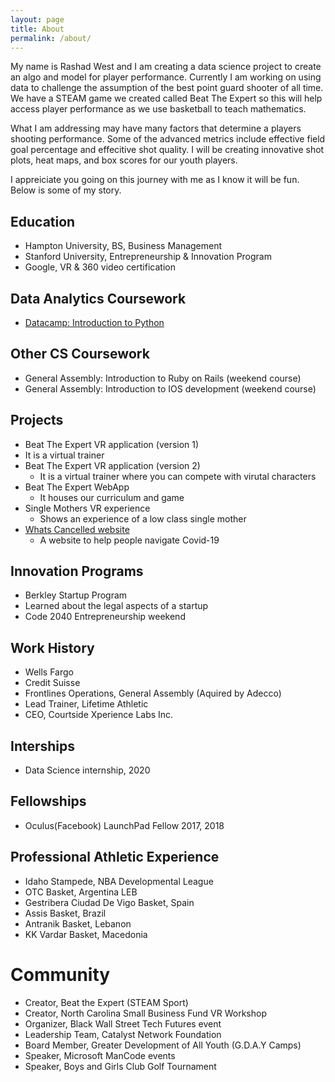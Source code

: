 ```yaml
---
layout: page
title: About
permalink: /about/
---
```


My name is Rashad West and I am creating a data science project to create an algo and model for player performance.  Currently I am working on using data to challenge the assumption of the best point guard shooter of all time.  We have a STEAM game we created called Beat The Expert so this will help access player performance as we use basketball to teach mathematics. 

What I am addressing may have many factors that determine a players shooting performance.  Some of the advanced metrics include effective field goal percentage and effecitive shot quality.  I will be creating innovative shot plots, heat maps, and box scores for our youth players.

I appreiciate you going on this journey with me as I know it will be fun. Below is some of my story.

## Education
- Hampton University, BS, Business Management
- Stanford University, Entrepreneurship & Innovation Program
- Google, VR & 360 video certification

## Data Analytics Coursework
- [Datacamp: Introduction to Python](https://www.linkedin.com/sharing/share-offsite/?url=https%3A%2F%2Fwww.datacamp.com%2Fstatement-of-accomplishment%2Fcourse%2Ffabb7d75677a5fd7cde59a125e02650a7b02fc38)

## Other CS Coursework
- General Assembly: Introduction to Ruby on Rails (weekend course)
- General Assembly: Introduction to IOS development (weekend course)

## Projects 
- Beat The Expert VR application (version 1)
 - It is a virtual trainer
- Beat The Expert VR application (version 2)
  - It is a virtual trainer where you can compete with virutal characters
- Beat The Expert WebApp 
  - It houses our curriculum and game
- Single Mothers VR experience 
  - Shows an experience of a low class single mother
- [Whats Cancelled website](www.whatscancelled.com)
  - A website to help people navigate Covid-19

## Innovation Programs
- Berkley Startup Program
 - Learned about the legal aspects of a startup
- Code 2040 Entrepreneurship weekend

## Work History
- Wells Fargo
- Credit Suisse 
- Frontlines Operations, General Assembly (Aquired by Adecco)
- Lead Trainer, Lifetime Athletic 
- CEO, Courtside Xperience Labs Inc.

## Interships 
- Data Science internship, 2020

## Fellowships 
- Oculus(Facebook) LaunchPad Fellow 2017, 2018

## Professional Athletic Experience
- Idaho Stampede, NBA Developmental League 
- OTC Basket, Argentina LEB
- Gestribera Ciudad De Vigo Basket, Spain 
- Assis Basket, Brazil 
- Antranik Basket, Lebanon 
- KK Vardar Basket, Macedonia

# Community 
- Creator, Beat the Expert (STEAM Sport)
- Creator, North Carolina Small Business Fund VR Workshop
- Organizer, Black Wall Street Tech Futures event
- Leadership Team, Catalyst Network Foundation 
- Board Member, Greater Development of All Youth (G.D.A.Y Camps)
- Speaker, Microsoft ManCode events
- Speaker, Boys and Girls Club Golf Tournament
